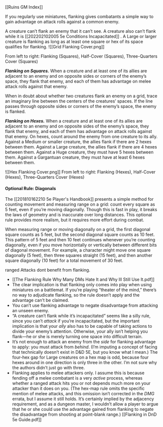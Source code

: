 [[Ruins GM Index]]

If you regularly use miniatures, flanking gives combatants a simple way to gain advantage on attack rolls against a common enemy.

A creature can’t flank an enemy that it can’t see. A creature also can’t flank while it is [[202202102005 5e Conditions  Incapacitated]] . A Large or larger creature is flanking as long as at least one square or hex of its space qualifies for flanking.
 ![[Grid Flanking Cover.png]]

From left to right: Flanking (Squares), Half-Cover (Squares), Three-Quarters Cover (Squares)

**_Flanking on Squares._** When a creature and at least one of its allies are adjacent to an enemy and on opposite sides or corners of the enemy’s space, they flank that enemy, and each of them has advantage on melee attack rolls against that enemy.

When in doubt about whether two creatures flank an enemy on a grid, trace an imaginary line between the centers of the creatures’ spaces. If the line passes through opposite sides or corners of the enemy’s space, the enemy is flanked.

**_Flanking on Hexes._** When a creature and at least one of its allies are adjacent to an enemy and on opposite sides of the enemy’s space, they flank that enemy, and each of them has advantage on attack rolls against that enemy. On hexes, count around the enemy from one creature to its ally. Against a Medium or smaller creature, the allies flank if there are 2 hexes between them. Against a Large creature, the allies flank if there are 4 hexes between them. Against a Huge creature, they must have 5 hexes between them. Against a Gargantuan creature, they must have at least 6 hexes between them.


![[Hex Flanking Cover.png]]
From left to right: Flanking (Hexes), Half-Cover (Hexes), Three-Quarters Cover (Hexes)

#### Optional Rule: Diagonals

The [[201810162210 5e Player's Handbook]] presents a simple method for counting movement and measuring range on a grid: count every square as 5 feet, even if you’re moving diagonally. Though this is fast in play, it breaks the laws of geometry and is inaccurate over long distances. This optional rule provides more realism, but it requires more effort during combat.

When measuring range or moving diagonally on a grid, the first diagonal square counts as 5 feet, but the second diagonal square counts as 10 feet. This pattern of 5 feet and then 10 feet continues whenever you’re counting diagonally, even if you move horizontally or vertically between different bits of diagonal movement. For example, a character might move one square diagonally (5 feet), then three squares straight (15 feet), and then another square diagonally (10 feet) for a total movement of 30 feet.

ranged Attacks dont benefit from flanking. 
- [[The Flanking Rule Why Many DMs Hate It and Why Ill Still Use It.pdf]]
-   The clear implication is that flanking only comes into play when 
 using miniatures on a battlemat. If you’re playing “theater of the mind,” 
there’s no way to adjudicate flanking, so the rule doesn’t apply and the advantage can’t be claimed.
-   You can’t use flanking advantage to negate disadvantage from attacking an unseen enemy.
-   “A creature can’t flank while it’s incapacitated” seems like a silly rule, since you can’t _attack_ if you’re incapacitated, but the important implication is that your _ally_ also has to be capable of taking actions to divide your enemy’s attention. Otherwise, your ally isn’t helping you flank—he or she is merely turning one space into difficult terrain.
-   It’s not enough to attack an enemy from the _side_ for flanking advantage to apply: you must attack from _behind_. (I’m imputing a concept of facing that technically doesn’t exist in D&D 5E, but you know what I mean.) The four-hex gap for Large creatures on a hex map is odd, because four hexes around in one direction is only three in the other. I’m not sure why the authors didn’t just go with three.
-   Flanking applies to melee attackers only. I assume this is because fending off a melee combatant is a very _active_ process, whereas whether a ranged attack hits you or not depends much more on your attacker than it does on you. (The hex-map rule omits the specific mention of melee attacks, and this omission isn’t corrected in the _DMG_ errata, but I assume it still holds. It’s certainly implied by the adjacency requirement, and as a dungeon master, I wouldn’t allow a player to argue that he or she could use the advantage gained from flanking to negate the disadvantage from shooting at point-blank range.)
[[Flanking in DnD 5e Guide.pdf]]

